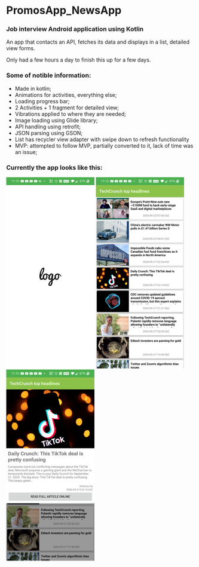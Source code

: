 # PromosApp_NewsApp

### Job interview Android application using Kotlin

An app that contacts an API, fetches its data and displays in a list, detailed view forms.

Only had a few hours a day to finish this up for a few days.

### Some of notible information:
* Made in kotlin;
* Animations for activities, everything else;
* Loading progress bar;
* 2 Activities + 1 fragment for detailed view;
* Vibrations applied to where they are needed;
* Image loading using Glide library;
* API handling using retrofit;
* JSON parsing using GSON;
* List has recycler view adapter with swipe down to refresh functionality
* MVP: attempted to follow MVP, partially converted to it, lack of time was an issue;

### Currently the app looks like this:
<img src="https://github.com/deibraz-free/PromosApp_NewsApp/blob/master/extra/images/Screenshot_20200922-111252.jpg" alt = "Image of splash activity" height="512" />
<img src="https://github.com/deibraz-free/PromosApp_NewsApp/blob/master/extra/images/Screenshot_20200922-111258.jpg" alt = "Image of list activity" height="512" />
<img src="https://github.com/deibraz-free/PromosApp_NewsApp/blob/master/extra/images/Screenshot_20200922-111303.jpg" alt = "Image of splash detailed view fragment" height="512" />
